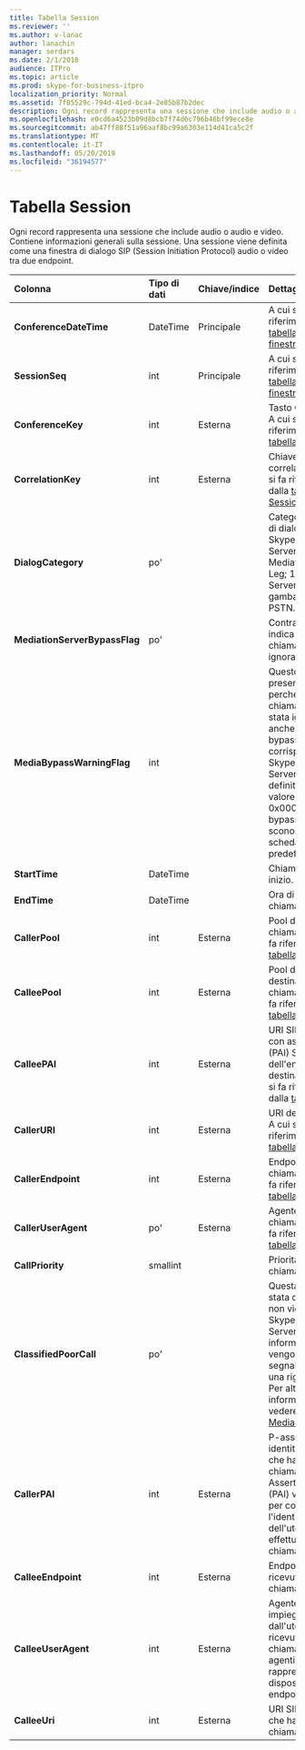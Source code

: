 ```yaml
---
title: Tabella Session
ms.reviewer: ''
ms.author: v-lanac
author: lanachin
manager: serdars
ms.date: 2/1/2018
audience: ITPro
ms.topic: article
ms.prod: skype-for-business-itpro
localization_priority: Normal
ms.assetid: 7f05529c-794d-41ed-bca4-2e85b87b2dec
description: Ogni record rappresenta una sessione che include audio o audio e video. Contiene informazioni generali sulla sessione. Una sessione viene definita come una finestra di dialogo SIP (Session Initiation Protocol) audio o video tra due endpoint.
ms.openlocfilehash: e0cd6a4523b09d8bcb7f74d6c796b46bf99ece8e
ms.sourcegitcommit: ab47ff88f51a96aaf8bc99a6303e114d41ca5c2f
ms.translationtype: MT
ms.contentlocale: it-IT
ms.lasthandoff: 05/20/2019
ms.locfileid: "36194577"
---
```

# <a name="session-table"></a>Tabella Session
 
Ogni record rappresenta una sessione che include audio o audio e video. Contiene informazioni generali sulla sessione. Una sessione viene definita come una finestra di dialogo SIP (Session Initiation Protocol) audio o video tra due endpoint.
  
|**Colonna**|**Tipo di dati**|**Chiave/indice**|**Dettagli**|
|:-----|:-----|:-----|:-----|
|**ConferenceDateTime** <br/> |DateTime  <br/> |Principale  <br/> |A cui si fa riferimento dalla [tabella della finestra di dialogo](dialog.md).  <br/> |
|**SessionSeq** <br/> |int  <br/> |Principale  <br/> |A cui si fa riferimento dalla [tabella della finestra di dialogo](dialog.md).  <br/> |
|**ConferenceKey** <br/> |int  <br/> |Esterna  <br/> |Tasto Conferenza. A cui si fa riferimento dalla [tabella conferenze](conference.md).  <br/> |
|**CorrelationKey** <br/> |int  <br/> |Esterna  <br/> |Chiave di correlazione. A cui si fa riferimento dalla [tabella SessionCorrelation](sessioncorrelation.md).  <br/> |
|**DialogCategory** <br/> |po'  <br/> | <br/> |Categoria finestra di dialogo; 0 è Skype for Business Server to Mediation Server Leg; 1 è Mediation Server per la gamba del gateway PSTN.  <br/> |
|**MediationServerBypassFlag** <br/> |po'  <br/> ||Contrassegno che indica se la chiamata è stata ignorata o meno.  <br/> |
|**MediaBypassWarningFlag** <br/> |int  <br/> ||Questo campo, se presente, indica perché una chiamata non è stata ignorata anche se gli ID di bypass corrispondono. Per Skype for Business Server, viene definito un solo valore.  <br/> 0x0001-ID di bypass sconosciuto per la scheda di rete predefinita.  <br/> |
|**StartTime** <br/> |DateTime  <br/> | <br/> |Chiama ora di inizio.  <br/> |
|**EndTime** <br/> |DateTime  <br/> | <br/> |Ora di fine chiamata.  <br/> |
|**CallerPool** <br/> |int  <br/> |Esterna  <br/> |Pool del chiamante. A cui si fa riferimento dalla [tabella pool](pool.md).  <br/> |
|**CalleePool** <br/> |int  <br/> |Esterna  <br/> |Pool del destinatario della chiamata. A cui si fa riferimento dalla [tabella pool](pool.md).  <br/> |
|**CalleePAI** <br/> |int  <br/> |Esterna  <br/> |URI SIP nell'identità con asserzione p (PAI) SIP dell'endpoint di destinazione. A cui si fa riferimento dalla [tabella utente](user-0.md).  <br/> |
|**CallerURI** <br/> |int  <br/> |Esterna  <br/> |URI del chiamante. A cui si fa riferimento dalla [tabella utente](user-0.md).  <br/> |
|**CallerEndpoint** <br/> |int  <br/> |Esterna  <br/> |Endpoint del chiamante. A cui si fa riferimento dalla [tabella endpoint](endpoint.md).  <br/> |
|**CallerUserAgent** <br/> |po'  <br/> |Esterna  <br/> |Agente utente del chiamante. A cui si fa riferimento dalla [tabella UserAgent](useragent.md).  <br/> |
|**CallPriority** <br/> |smallint  <br/> ||Priorità di questa chiamata.  <br/> |
|**ClassifiedPoorCall** <br/> |po'  <br/> ||Questa colonna è stata deprecata e non viene usata in Skype for Business Server. Queste informazioni vengono invece segnalate in base a una riga per media. Per altre informazioni, vedere la [Tabella MediaLine](medialine-0.md) . <br/> |
|**CallerPAI** <br/> |int  <br/> |Esterna  <br/> |P-asserzione-identità dell'utente che ha effettuato la chiamata. Il P-Asserted-Identity (PAI) viene usato per comunicare l'identità effettiva dell'utente che ha effettuato la chiamata.  <br/> |
|**CalleeEndpoint** <br/> |int  <br/> |Esterna  <br/> |Endpoint che ha ricevuto la chiamata.  <br/> |
|**CalleeUserAgent** <br/> |int  <br/> |Esterna  <br/> |Agente utente impiegato dall'utente che ha ricevuto la chiamata. Gli agenti utente rappresentano il dispositivo endpoint client.  <br/> |
|**CalleeUri** <br/> |int  <br/> |Esterna  <br/> |URI SIP dell'utente che ha ricevuto la chiamata.  <br/> |
   


